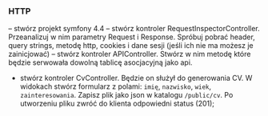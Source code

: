 ### HTTP ###

– stwórz projekt symfony 4.4
– stwórz kontroler RequestInspectorController. Przeanalizuj w nim parametry Request i Response. Spróbuj pobrać header, query strings, metodę http, cookies i dane sesji (jeśli ich nie ma możesz je zainicjować)
– stwórz kontroler APIController. Stwórz w nim metodę które będzie serwowała dowolną tablicę asocjacyjną jako api.
- stwórz kontroler CvController. Będzie on służył do generowania CV. W widokach stwórz formularz z polami: `imię`, `nazwisko`, `wiek`, `zainteresowania`. Zapisz plik jako json w katalogu `/public/cv`. Po utworzeniu pliku zwróć do klienta odpowiedni status (201); 